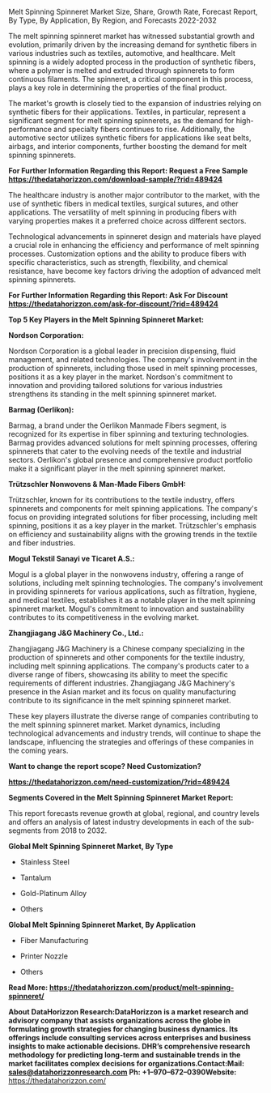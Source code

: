 Melt Spinning Spinneret Market Size, Share, Growth Rate, Forecast
Report, By Type, By Application, By Region, and Forecasts 2022-2032

The melt spinning spinneret market has witnessed substantial growth and
evolution, primarily driven by the increasing demand for synthetic
fibers in various industries such as textiles, automotive, and
healthcare. Melt spinning is a widely adopted process in the production
of synthetic fibers, where a polymer is melted and extruded through
spinnerets to form continuous filaments. The spinneret, a critical
component in this process, plays a key role in determining the
properties of the final product.

The market's growth is closely tied to the expansion of industries
relying on synthetic fibers for their applications. Textiles, in
particular, represent a significant segment for melt spinning
spinnerets, as the demand for high-performance and specialty fibers
continues to rise. Additionally, the automotive sector utilizes
synthetic fibers for applications like seat belts, airbags, and interior
components, further boosting the demand for melt spinning spinnerets.

**For Further Information Regarding this Report: Request a Free Sample
<https://thedatahorizzon.com/download-sample/?rid=489424>**

The healthcare industry is another major contributor to the market, with
the use of synthetic fibers in medical textiles, surgical sutures, and
other applications. The versatility of melt spinning in producing fibers
with varying properties makes it a preferred choice across different
sectors.

Technological advancements in spinneret design and materials have played
a crucial role in enhancing the efficiency and performance of melt
spinning processes. Customization options and the ability to produce
fibers with specific characteristics, such as strength, flexibility, and
chemical resistance, have become key factors driving the adoption of
advanced melt spinning spinnerets.

**For Further Information Regarding this Report: Ask For Discount
<https://thedatahorizzon.com/ask-for-discount/?rid=489424>**

**Top 5 Key Players in the Melt Spinning Spinneret Market:**

**Nordson Corporation:**

Nordson Corporation is a global leader in precision dispensing, fluid
management, and related technologies. The company's involvement in the
production of spinnerets, including those used in melt spinning
processes, positions it as a key player in the market. Nordson's
commitment to innovation and providing tailored solutions for various
industries strengthens its standing in the melt spinning spinneret
market.

**Barmag (Oerlikon):**

Barmag, a brand under the Oerlikon Manmade Fibers segment, is recognized
for its expertise in fiber spinning and texturing technologies. Barmag
provides advanced solutions for melt spinning processes, offering
spinnerets that cater to the evolving needs of the textile and
industrial sectors. Oerlikon's global presence and comprehensive product
portfolio make it a significant player in the melt spinning spinneret
market.

**Trützschler Nonwovens & Man-Made Fibers GmbH:**

Trützschler, known for its contributions to the textile industry, offers
spinnerets and components for melt spinning applications. The company's
focus on providing integrated solutions for fiber processing, including
melt spinning, positions it as a key player in the market. Trützschler's
emphasis on efficiency and sustainability aligns with the growing trends
in the textile and fiber industries.

**Mogul Tekstil Sanayi ve Ticaret A.S.:**

Mogul is a global player in the nonwovens industry, offering a range of
solutions, including melt spinning technologies. The company's
involvement in providing spinnerets for various applications, such as
filtration, hygiene, and medical textiles, establishes it as a notable
player in the melt spinning spinneret market. Mogul's commitment to
innovation and sustainability contributes to its competitiveness in the
evolving market.

**Zhangjiagang J&G Machinery Co., Ltd.:**

Zhangjiagang J&G Machinery is a Chinese company specializing in the
production of spinnerets and other components for the textile industry,
including melt spinning applications. The company's products cater to a
diverse range of fibers, showcasing its ability to meet the specific
requirements of different industries. Zhangjiagang J&G Machinery's
presence in the Asian market and its focus on quality manufacturing
contribute to its significance in the melt spinning spinneret market.

These key players illustrate the diverse range of companies contributing
to the melt spinning spinneret market. Market dynamics, including
technological advancements and industry trends, will continue to shape
the landscape, influencing the strategies and offerings of these
companies in the coming years.

**Want to change the report scope? Need Customization?**

**<https://thedatahorizzon.com/need-customization/?rid=489424>**

**Segments Covered in the Melt Spinning Spinneret Market Report:**

This report forecasts revenue growth at global, regional, and country
levels and offers an analysis of latest industry developments in each of
the sub-segments from 2018 to 2032.

**Global Melt Spinning Spinneret Market, By Type**

-   Stainless Steel

-   Tantalum

-   Gold-Platinum Alloy

-   Others

**Global Melt Spinning Spinneret Market, By Application**

-   Fiber Manufacturing

-   Printer Nozzle

-   Others

**Read More:
<https://thedatahorizzon.com/product/melt-spinning-spinneret/>**

**About DataHorizzon Research:**DataHorizzon is a market research and
advisory company that assists organizations across the globe in
formulating growth strategies for changing business dynamics. Its
offerings include consulting services across enterprises and business
insights to make actionable decisions. DHR’s comprehensive research
methodology for predicting long-term and sustainable trends in the
market facilitates complex decisions for organizations.**Contact:Mail:**
<sales@datahorizzonresearch.com> **Ph:** +1–970–672–0390**Website:**
<https://thedatahorizzon.com/>
